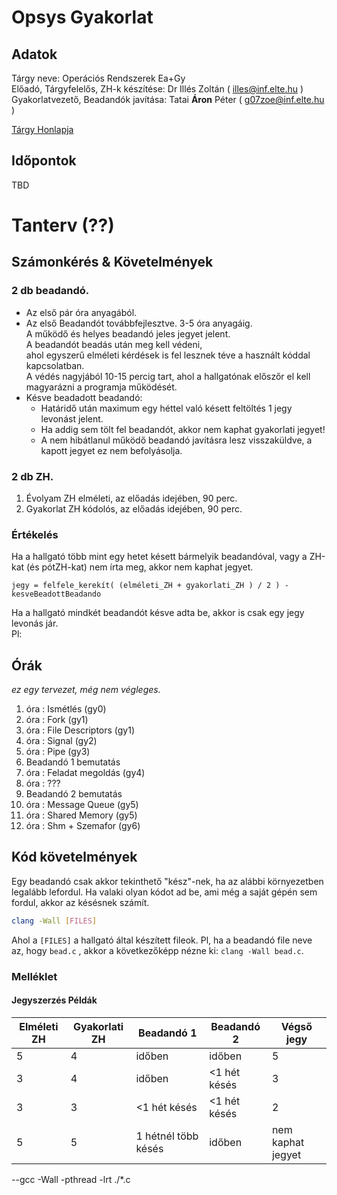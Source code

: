 # Opsys Gyakorlat

## Adatok

Tárgy neve: Operációs Rendszerek Ea+Gy  
Előadó, Tárgyfelelős, ZH-k készítése: Dr Illés Zoltán ( illes@inf.elte.hu ) \
Gyakorlatvezető, Beadandók javítása: Tatai __Áron__ Péter ( g07zoe@inf.elte.hu )

[Tárgy Honlapja](https://opsys.inf.elte.hu/)

## Időpontok

TBD

# Tanterv (??)

## Számonkérés & Követelmények

### 2 db beadandó.

- Az első pár óra anyagából.
- Az első Beadandót továbbfejlesztve. 3-5 óra anyagáig.  
  A működő és helyes beadandó jeles jegyet jelent.  
  A beadandót beadás után meg kell védeni,  
  ahol egyszerű elméleti kérdések is fel lesznek téve a
  használt kóddal kapcsolatban.   
  A védés nagyjából 10-15 percig tart, ahol a hallgatónak előszőr el kell magyarázni a programja működését.
- Késve beadadott beadandó:
    - Határidő után maximum egy héttel való késett feltöltés 1 jegy levonást jelent.
    - Ha addig sem tölt fel beadandót, akkor nem kaphat gyakorlati jegyet!
    - A nem hibátlanul működő beadandó javításra lesz visszaküldve, a kapott jegyet ez nem
      befolyásolja.

### 2 db ZH.

1. Évolyam ZH elméleti, az előadás idejében, 90 perc.
2. Gyakorlat ZH kódolós, az előadás idejében, 90 perc.

### Értékelés

Ha a hallgató több mint egy hetet késett bármelyik beadandóval, vagy a ZH-kat (és pótZH-kat) nem írta meg, akkor nem
kaphat jegyet.

`jegy = felfele_kerekít( (elméleti_ZH + gyakorlati_ZH ) / 2 ) - kesveBeadottBeadando`

Ha a hallgató mindkét beadandót késve adta be, akkor is csak egy jegy levonás jár.  
Pl:

## Órák

*ez egy tervezet, még nem végleges.*

1. óra : Ismétlés (gy0)
2. óra : Fork (gy1)
3. óra : File Descriptors (gy1)
4. óra : Signal (gy2)
5. óra : Pipe (gy3)
6. Beadandó 1 bemutatás
7. óra : Feladat megoldás (gy4)
8. óra : ???
9. Beadandó 2 bemutatás
10. óra : Message Queue (gy5)
11. óra : Shared Memory (gy5)
12. óra : Shm + Szemafor (gy6)

## Kód követelmények

Egy beadandó csak akkor tekinthető "kész"-nek, ha az alábbi környezetben legalább lefordul.
Ha valaki olyan kódot ad be, ami még a saját gépén sem fordul, akkor az késésnek számít.

```bash
clang -Wall [FILES]
```

Ahol a `[FILES]` a hallgató által készített fileok. Pl, ha a beadandó file neve az, hogy `bead.c` , akkor a
következőképp nézne ki: `clang -Wall bead.c`.

### Melléklet

#### Jegyszerzés Példák

| Elméleti ZH | Gyakorlati ZH | Beadandó 1          | Beadandó 2   | Végső jegy        |
|-------------|---------------|---------------------|--------------|-------------------|
| 5           | 4             | időben              | időben       | 5                 |
| 3           | 4             | időben              | <1 hét késés | 3                 |
| 3           | 3             | <1 hét késés        | <1 hét késés | 2                 |
| 5           | 5             | 1 hétnél több késés | időben       | nem kaphat jegyet |

--gcc -Wall  -pthread -lrt ./*.c
